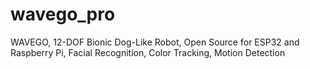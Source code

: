 # wavego_pro
WAVEGO, 12-DOF Bionic Dog-Like Robot, Open Source for ESP32 and Raspberry Pi, Facial Recognition, Color Tracking, Motion Detection
